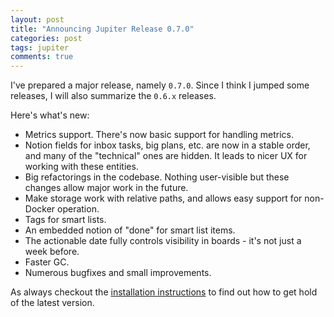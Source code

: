 ```yaml
---
layout: post
title: "Announcing Jupiter Release 0.7.0"
categories: post
tags: jupiter
comments: true
---
```

I've prepared a major release, namely `0.7.0`. Since I think I jumped some releases, I will also summarize the
`0.6.x` releases.

Here's what's new:
* Metrics support. There's now basic support for handling metrics.
* Notion fields for inbox tasks, big plans, etc. are now in a stable order, and many of the "technical"
  ones are hidden. It leads to nicer UX for working with these entities.
* Big refactorings in the codebase. Nothing user-visible but these changes allow major work in the
  future.
* Make storage work with relative paths, and allows easy support for non-Docker operation.
* Tags for smart lists.
* An embedded notion of "done" for smart list items.
* The actionable date fully controls visibility in boards - it's not just a week before.
* Faster GC.
* Numerous bugfixes and small improvements.

As always checkout the [installation instructions](https://jupiter-goals.readthedocs.io/en/stable/install/) to find
out how to get hold of the latest version.
